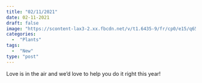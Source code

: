 ```yaml
---
title: "02/11/2021"
date: 02-11-2021
draft: false
image: "https://scontent-lax3-2.xx.fbcdn.net/v/t1.6435-9/fr/cp0/e15/q65/148954167_10158767050357419_5239484750793574424_n.jpg?_nc_cat=106&ccb=1-3&_nc_sid=110474&_nc_ohc=Hl-aFECBCjAAX8oPKxi&_nc_ht=scontent-lax3-2.xx&tp=14&oh=3de8dd8d7271fee9badd43c3f9b2afaf&oe=60E11C33"
categories:
  -  "Plants"
tags:
  -  "New"
type: "post"
---
```

Love is in the air and we’d love to help you do it right this year!